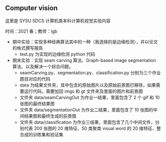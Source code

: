 ## Computer vision

这里是 SYSU SDCS 计算机类本科计算机视觉实验内容

时间：2021 春；教师：lgb

- 期中实验：实现多种经典算法其中的一种（我选择的是边缘检测），并以论文的格式撰写报告
  - test.py 为实现的边缘检测 python 代码
- 期末实验：实现 seam carving 算法、Graph-based image segmentation 算法、以及解决一个综合问题。
  - seamCarving.py、segmentation.py、classification.py 分别为三个作业题目对应的代码
  - data 为结果文件夹，其中包含的原始图片以及原始前景图已移除，如果需要运行代码，需要加回 imgs 和 gt 文件夹及里面的图片和前景图
  - 文件夹 data/seamCarvingOut 为作业一结果，里面包含了 2 个 gif 和 10 张图的最终结果图 
  - 文件夹 data/segmentationOut 为作业二结果，里面包含了 10 张图的中间结果图和最终生成的前景图
  - 文件夹 data/classification 为作业三结果，里面包含了几个中间文件，分别代表 200 张图的 20 维特征、50 类聚类 visual word 的 20 维特征、整合成的训练集和验证集

